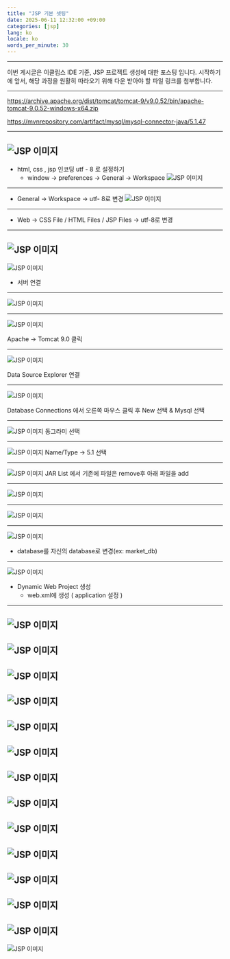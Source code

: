 ```yaml
---
title: "JSP 기본 셋팅"
date: 2025-06-11 12:32:00 +09:00
categories: [jsp]
lang: ko
locale: ko
words_per_minute: 30
---
```

-----

이번 게시글은 이클립스 IDE 기준, JSP 프로젝트 생성에 대한 포스팅 입니다. 시작하기에 앞서, 해당 과정을 원활히 따라오기 위해 다운 받아야 할 파일 링크를 첨부합니다.

-----

https://archive.apache.org/dist/tomcat/tomcat-9/v9.0.52/bin/apache-tomcat-9.0.52-windows-x64.zip

https://mvnrepository.com/artifact/mysql/mysql-connector-java/5.1.47 

-----

![JSP 이미지](/assets/images/jsp/image.png)
-----

- html, css , jsp 인코딩 utf - 8 로 설정하기
    - window → preferences → General → Workspace
![JSP 이미지](/assets/images/jsp/image2.png)
-----

* General → Workspace → utf- 8로 변경
![JSP 이미지](/assets/images/jsp/image3.png)
-----

* Web → CSS File / HTML Files / JSP Files → utf-8로 변경

-----
![JSP 이미지](/assets/images/jsp/image4.png)
-----
![JSP 이미지](/assets/images/jsp/image5.png)
* 서버 연결

-----
![JSP 이미지](/assets/images/jsp/image6.png)

-----
![JSP 이미지](/assets/images/jsp/image7.png)

Apache → Tomcat 9.0 클릭

-----
![JSP 이미지](/assets/images/jsp/image8.png)

Data Source Explorer 연결

-----
![JSP 이미지](/assets/images/jsp/image9.png)

Database Connections 에서 오른쪽 마우스 클릭 후 New 선택 & Mysql 선택

-----
![JSP 이미지](/assets/images/jsp/image10.png)
동그라미 선택

-----
![JSP 이미지](/assets/images/jsp/image11.png)
Name/Type → 5.1 선택

-----
![JSP 이미지](/assets/images/jsp/image12.png)
JAR List 에서 기존에 파일은 remove후 아래 파일을 add

-----
![JSP 이미지](/assets/images/jsp/image13.png)


-----
![JSP 이미지](/assets/images/jsp/image14.png)


-----
![JSP 이미지](/assets/images/jsp/image15.png)
- database를 자신의 database로 변경(ex: market_db)

-----
![JSP 이미지](/assets/images/jsp/image16.png)
- Dynamic Web Project 생성
    - web.xml에 생성 ( application 설정 )
    
-----    
![JSP 이미지](/assets/images/jsp/image17.png)
-----  
![JSP 이미지](/assets/images/jsp/image18.png)
-----  
![JSP 이미지](/assets/images/jsp/image19.png)
-----  
![JSP 이미지](/assets/images/jsp/image20.png)
-----  
![JSP 이미지](/assets/images/jsp/image21.png)
-----  
![JSP 이미지](/assets/images/jsp/image22.png)
-----  
![JSP 이미지](/assets/images/jsp/image23.png)
-----  
![JSP 이미지](/assets/images/jsp/image24.png)
-----  
![JSP 이미지](/assets/images/jsp/image25.png)
-----  
![JSP 이미지](/assets/images/jsp/image26.png)
-----  
![JSP 이미지](/assets/images/jsp/image27.png)
-----  
![JSP 이미지](/assets/images/jsp/image28.png)
-----  
![JSP 이미지](/assets/images/jsp/image29.png)
-----  
![JSP 이미지](/assets/images/jsp/image30.png)